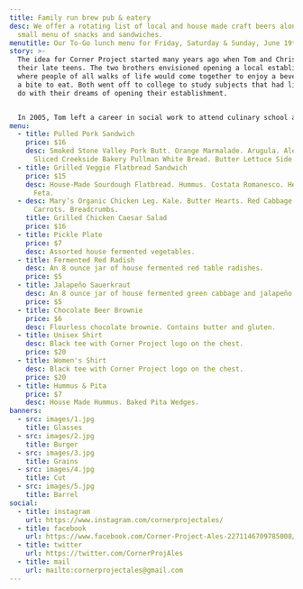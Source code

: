 ```yaml
---
title: Family run brew pub & eatery
desc: We offer a rotating list of local and house made craft beers along with a
  small menu of snacks and sandwiches.
menutitle: Our To-Go lunch menu for Friday, Saturday & Sunday, June 19th, 20th & 21st
story: >-
  The idea for Corner Project started many years ago when Tom and Chris were in
  their late teens. The two brothers envisioned opening a local establishment
  where people of all walks of life would come together to enjoy a beverage and
  a bite to eat. Both went off to college to study subjects that had little to
  do with their dreams of opening their establishment.


  In 2005, Tom left a career in social work to attend culinary school and a few years later, Chris began brewing beer on his stove-top. In early 2017 the two of them revisited their dream in a more serious mindset and brought the concept of Corner Project to fruition.
menu:
  - title: Pulled Pork Sandwich
    price: $16
    desc: Smoked Stone Valley Pork Butt. Orange Marmalade. Arugula. Aleppo Mayo on
      Sliced Creekside Bakery Pullman White Bread. Butter Lettuce Side Salad.
  - title: Grilled Veggie Flatbread Sandwich
    price: $15
    desc: House-Made Sourdough Flatbread. Hummus. Costata Romanesco. Herbs. Olives &
      Feta.
  - desc: Mary’s Organic Chicken Leg. Kale. Butter Hearts. Red Cabbage. Young
      Carrots. Breadcrumbs.
    title: Grilled Chicken Caesar Salad
    price: $16
  - title: Pickle Plate
    price: $7
    desc: Assorted house fermented vegetables.
  - title: Fermented Red Radish
    desc: An 8 ounce jar of house fermented red table radishes.
    price: $5
  - title: Jalapeño Sauerkraut
    desc: An 8 ounce jar of house fermented green cabbage and jalapeño.
    price: $5
  - title: Chocolate Beer Brownie
    price: $6
    desc: Flourless chocolate brownie. Contains butter and gluten.
  - title: Unisex Shirt
    desc: Black tee with Corner Project logo on the chest.
    price: $20
  - title: Women's Shirt
    desc: Black tee with Corner Project logo on the chest.
    price: $20
  - title: Hummus & Pita
    price: $7
    desc: House Made Hummus. Baked Pita Wedges.
banners:
  - src: images/1.jpg
    title: Glasses
  - src: images/2.jpg
    title: Burger
  - src: images/3.jpg
    title: Grains
  - src: images/4.jpg
    title: Cut
  - src: images/5.jpg
    title: Barrel
social:
  - title: instagram
    url: https://www.instagram.com/cornerprojectales/
  - title: facebook
    url: https://www.facebook.com/Corner-Project-Ales-2271146709785008/
  - title: twitter
    url: https://twitter.com/CornerProjAles
  - title: mail
    url: mailto:cornerprojectales@gmail.com
---
```


